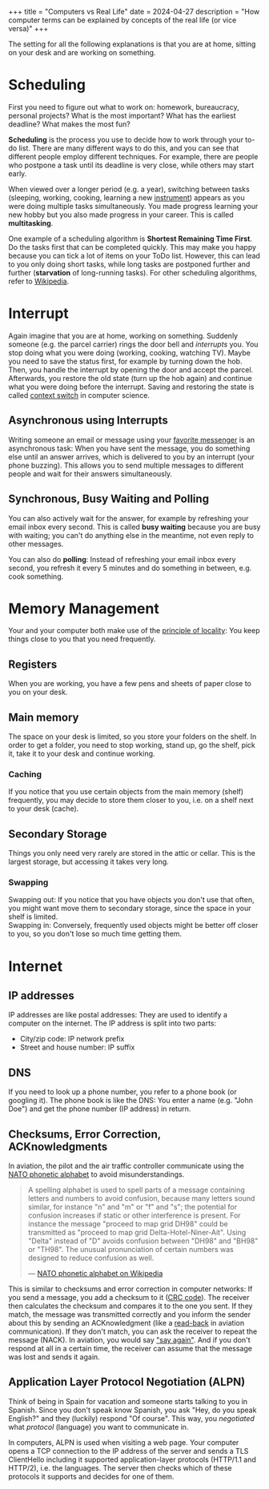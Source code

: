 +++
title = "Computers vs Real Life"
date = 2024-04-27
description = "How computer terms can be explained by concepts of the real life (or vice versa)"
+++


The setting for all the following explanations is that you are at home, sitting on your desk and are working on something.

# Scheduling

First you need to figure out what to work on: homework, bureaucracy, personal projects? What is the most important? What has the earliest deadline? What makes the most fun?

**Scheduling** is the process you use to decide how to work through your to-do list. There are many different ways to do this, and you can see that different people employ different techniques. For example, there are people who postpone a task until its deadline is very close, while others may start early.

When viewed over a longer period (e.g. a year), switching between tasks (sleeping, working, cooking, learning a new [instrument](https://youtu.be/dQw4w9WgXcQ)) appears as you were doing multiple tasks simultaneously. You made progress learning your new hobby but you also made progress in your career. This is called **multitasking**.

One example of a scheduling algorithm is **Shortest Remaining Time First**. Do the tasks first that can be completed quickly. This may make you happy because you can tick a lot of items on your ToDo list. However, this can lead to you only doing short tasks, while long tasks are postponed further and further (**starvation** of long-running tasks).
For other scheduling algorithms, refer to [Wikipedia](https://en.wikipedia.org/wiki/Scheduling_(computing)#Scheduling_disciplines).



# Interrupt

Again imagine that you are at home, working on something. Suddenly someone (e.g. the parcel carrier) rings the door bell and *interrupts* you. You stop doing what you were doing (working, cooking, watching TV). Maybe you need to save the status first, for example by turning down the hob. Then, you handle the interrupt by opening the door and accept the parcel. Afterwards, you restore the old state (turn up the hob again) and continue what you were doing before the interrupt. Saving and restoring the state is called [context switch](https://en.wikipedia.org/wiki/Context_switch) in computer science.


## Asynchronous using Interrupts

Writing someone an email or message using your [favorite messenger](https://matrix.org) is an asynchronous task: When you have sent the message, you do something else until an answer arrives, which is delivered to you by an interrupt (your phone buzzing). This allows you to send multiple messages to different people and wait for their answers simultaneously.


## Synchronous, Busy Waiting and Polling

You can also actively wait for the answer, for example by refreshing your email inbox every second. This is called **busy waiting** because you are busy with waiting; you can't do anything else in the meantime, not even reply to other messages.

You can also do **polling**: Instead of refreshing your email inbox every second, you refresh it every 5 minutes and do something in between, e.g. cook something.





# Memory Management

Your and your computer both make use of the [principle of locality](https://en.wikipedia.org/wiki/Locality_of_reference): You keep things close to you that you need frequently.

## Registers

When you are working, you have a few pens and sheets of paper close to you on your desk.

## Main memory

The space on your desk is limited, so you store your folders on the shelf. In order to get a folder, you need to stop working, stand up, go the shelf, pick it, take it to your desk and continue working.

### Caching

If you notice that you use certain objects from the main memory (shelf) frequently, you may decide to store them closer to you, i.e. on a shelf next to your desk (cache).

## Secondary Storage

Things you only need very rarely are stored in the attic or cellar. This is the largest storage, but accessing it takes very long.

### Swapping

Swapping out: If you notice that you have objects you don't use that often, you might want move them to secondary storage, since the space in your shelf is limited.  
Swapping in: Conversely, frequently used objects might be better off closer to you, so you don't lose so much time getting them.




# Internet

## IP addresses

IP addresses are like postal addresses: They are used to identify a computer on the internet. The IP address is split into two parts:

- City/zip code: IP network prefix
- Street and house number: IP suffix


## DNS

If you need to look up a phone number, you refer to a phone book (or googling it). The phone book is like the DNS: You enter a name (e.g. "John Doe") and get the phone number (IP address) in return.


## Checksums, Error Correction, ACKnowledgments

In aviation, the pilot and the air traffic controller communicate using the [NATO phonetic alphabet](https://en.wikipedia.org/wiki/NATO_phonetic_alphabet) to avoid misunderstandings.

> A spelling alphabet is used to spell parts of a message containing letters and numbers to avoid confusion, because many letters sound similar, for instance "n" and "m" or "f" and "s"; the potential for confusion increases if static or other interference is present. For instance the message "proceed to map grid DH98" could be transmitted as "proceed to map grid Delta-Hotel-Niner-Ait". Using "Delta" instead of "D" avoids confusion between "DH98" and "BH98" or "TH98". The unusual pronunciation of certain numbers was designed to reduce confusion as well.
>
> — [NATO phonetic alphabet on Wikipedia](https://en.wikipedia.org/wiki/NATO_phonetic_alphabet)

This is similar to checksums and error correction in computer networks: If you send a message, you add a checksum to it ([CRC code](https://en.wikipedia.org/wiki/Cyclic_redundancy_check)). The receiver then calculates the checksum and compares it to the one you sent. If they match, the message was transmitted correctly and you inform the sender about this by sending an ACKnowledgment (like a [read-back](https://en.wikipedia.org/wiki/Procedure_word#Read_back) in aviation communication). If they don't match, you can ask the receiver to repeat the message (NACK). In aviation, you would say ["say again"](https://en.wikipedia.org/wiki/Procedure_word#Say_again). And if you don't respond at all in a certain time, the receiver can assume that the message was lost and sends it again.


## Application Layer Protocol Negotiation (ALPN)

Think of being in Spain for vacation and someone starts talking to you in Spanish. Since you don't speak know Spanish, you ask "Hey, do you speak English?" and they (luckily) respond "Of course". This way, you *negotiated* what *protocol* (language) you want to communicate in.

In computers, ALPN is used when visiting a web page. Your computer opens a TCP connection to the IP address of the server and sends a TLS ClientHello including it supported application-layer protocols (HTTP/1.1 and HTTP/2), i.e. the languages. The server then checks which of these protocols it supports and decides for one of them.
